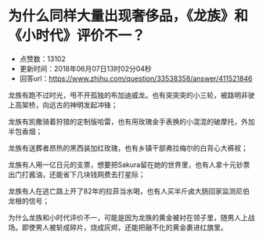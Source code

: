 # 为什么同样大量出现奢侈品，《龙族》和《小时代》评价不一？
- 点赞数：13102
- 更新时间：2018年06月07日13时02分04秒
- 回答url：https://www.zhihu.com/question/33538358/answer/411521846
<body>
 <p data-pid="m7StfIGe">龙族有跑不过时光，甩不开孤独的布加迪威龙。也有突突突的小三轮，被路明非驶上高架桥，向远古的神明发起冲锋；</p>
 <p data-pid="jmsm6Fj1">龙族有凯撒骑着狩猎的定制版哈雷，也有用玫瑰金手表换的小混混的破摩托，外加半包香烟；</p>
 <p data-pid="sxKCzces">龙族有送葬者昂热的黑西装加红玫瑰，也有乡镇干部弗拉梅尔的白背心大裤衩；</p>
 <p data-pid="lvaKWBfg">龙族有人用一亿日元的支票，想要把Sakura留在她的世界里，也有人拿十元钞票出门打酱油，还能省下几块钱网费去打星际；</p>
 <p data-pid="GR2B4YmL">龙族有人在逃亡路上开了82年的拉菲当水喝，也有人买半斤卤大肠回家监测尼伯龙根的信号；</p>
 <p data-pid="glpqENii">为什么龙族和小时代评价不一，可能是因为龙族的黄金被衬在领子里，随男人上战场。即使男人被斩成碎片，烧成灰烬，还能把融不化的黄金裹进红旗里。</p>
</body>